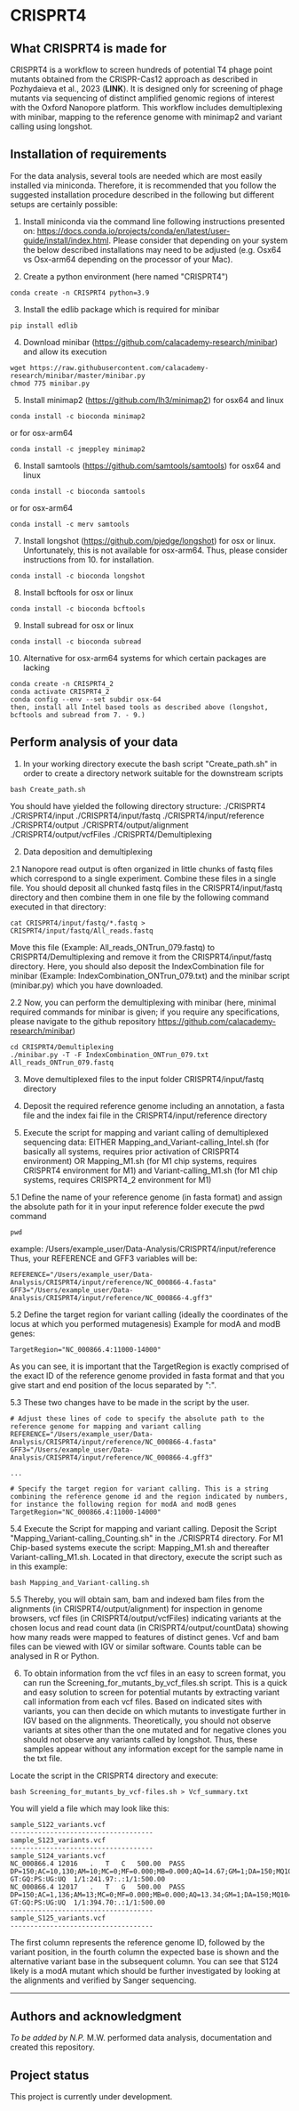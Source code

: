 # CRISPRT4



## What CRISPRT4 is made for

CRISPRT4 is a workflow to screen hundreds of potential T4 phage point mutants obtained from the CRISPR-Cas12 approach as described in Pozhydaieva et al., 2023 (**LINK**). It is designed only for screening of phage mutants via sequencing of distinct amplified genomic regions of interest with the Oxford Nanopore platform. This workflow includes demultiplexing with minibar, mapping to the reference genome with minimap2 and variant calling using longshot.

## Installation of requirements

For the data analysis, several tools are needed which are most easily installed via miniconda. Therefore, it is recommended that you follow the suggested installation procedure described in the following but different setups are certainly possible:

1. Install miniconda via the command line following instructions presented on: https://docs.conda.io/projects/conda/en/latest/user-guide/install/index.html. Please consider that depending on your system the below described installations may need to be adjusted (e.g. Osx64 vs Osx-arm64 depending on the processor of your Mac).

2. Create a python environment (here named "CRISPRT4")
```
conda create -n CRISPRT4 python=3.9
```

3. Install the edlib package which is required for minibar
```
pip install edlib
```

4. Download minibar (https://github.com/calacademy-research/minibar) and allow its execution
```
wget https://raw.githubusercontent.com/calacademy-research/minibar/master/minibar.py
chmod 775 minibar.py
```

5. Install minimap2 (https://github.com/lh3/minimap2) for osx64 and linux
```
conda install -c bioconda minimap2
```
or for osx-arm64
```
conda install -c jmeppley minimap2
```

6. Install samtools (https://github.com/samtools/samtools) for osx64 and linux
```
conda install -c bioconda samtools
```
or for osx-arm64
```
conda install -c merv samtools
```

7. Install longshot (https://github.com/pjedge/longshot) for osx or linux. Unfortunately, this is not available for osx-arm64. Thus, please consider instructions from 10. for installation.
```
conda install -c bioconda longshot
```

8. Install bcftools for osx or linux
```
conda install -c bioconda bcftools
```

9. Install subread for osx or linux
```
conda install -c bioconda subread
```

10. Alternative for osx-arm64 systems for which certain packages are lacking
```
conda create -n CRISPRT4_2
conda activate CRISPRT4_2
conda config --env --set subdir osx-64
then, install all Intel based tools as described above (longshot, bcftools and subread from 7. - 9.)
```


## Perform analysis of your data

1. In your working directory execute the bash script "Create_path.sh" in order to create a directory network suitable for the downstream scripts
```
bash Create_path.sh
```

You should have yielded the following directory structure:
./CRISPRT4
./CRISPRT4/input
./CRISPRT4/input/fastq
./CRISPRT4/input/reference
./CRISPRT4/output
./CRISPRT4/output/alignment
./CRISPRT4/output/vcfFiles
./CRISPRT4/Demultiplexing

2. Data deposition and demultiplexing

2.1 Nanopore read output is often organized in little chunks of fastq files which correspond to a single experiment. Combine these files in a single file. You should deposit all chunked fastq files in the CRISPRT4/input/fastq directory and then combine them in one file by the following command executed in that directory:
```
cat CRISPRT4/input/fastq/*.fastq > CRISPRT4/input/fastq/All_reads.fastq
```
Move this file (Example: All_reads_ONTrun_079.fastq) to CRISPRT4/Demultiplexing and remove it from the CRISPRT4/input/fastq directory. Here, you should also deposit the IndexCombination file for minibar (Example: IndexCombination_ONTrun_079.txt) and the minibar script (minibar.py) which you have downloaded. 

2.2 Now, you can perform the demultiplexing with minibar (here, minimal required commands for minibar is given; if you require any specifications, please navigate to the github repository https://github.com/calacademy-research/minibar)
```
cd CRISPRT4/Demultiplexing
./minibar.py -T -F IndexCombination_ONTrun_079.txt All_reads_ONTrun_079.fastq
```
3. Move demultiplexed files to the input folder CRISPRT4/input/fastq directory

4. Deposit the required reference genome including an annotation, a fasta file and the index fai file in the CRISPRT4/input/reference directory

5. Execute the script for mapping and variant calling of demultiplexed sequencing data:
EITHER Mapping_and_Variant-calling_Intel.sh (for basically all systems, requires prior activation of CRISPRT4 environment) OR Mapping_M1.sh (for M1 chip systems, requires CRISPRT4 environment for M1) and Variant-calling_M1.sh (for M1 chip systems, requires CRISPRT4_2 environment for M1)

5.1 Define the name of your reference genome (in fasta format) and assign the absolute path for it
in your input reference folder execute the pwd command
```
pwd
```
example: /Users/example_user/Data-Analysis/CRISPRT4/input/reference
Thus, your REFERENCE and GFF3 variables will be:
```
REFERENCE="/Users/example_user/Data-Analysis/CRISPRT4/input/reference/NC_000866-4.fasta"
GFF3="/Users/example_user/Data-Analysis/CRISPRT4/input/reference/NC_000866-4.gff3"
```
5.2 Define the target region for variant calling (ideally the coordinates of the locus at which you performed mutagenesis)
Example for modA and modB genes: 
```
TargetRegion="NC_000866.4:11000-14000"
```
As you can see, it is important that the TargetRegion is exactly comprised of the exact ID of the reference genome provided in fasta format and that you give start and end position of the locus separated by ":".

5.3 These two changes have to be made in the script by the user. 
```
# Adjust these lines of code to specify the absolute path to the reference genome for mapping and variant calling
REFERENCE="/Users/example_user/Data-Analysis/CRISPRT4/input/reference/NC_000866-4.fasta"
GFF3="/Users/example_user/Data-Analysis/CRISPRT4/input/reference/NC_000866-4.gff3"

...

# Specify the target region for variant calling. This is a string combining the reference genome id and the region indicated by numbers, for instance the following region for modA and modB genes
TargetRegion="NC_000866.4:11000-14000"
```

5.4 Execute the Script for mapping and variant calling.
Deposit the Script "Mapping_Variant-calling_Counting.sh" in the ./CRISPRT4 directory. For M1 Chip-based systems execute the script: Mapping_M1.sh and thereafter Variant-calling_M1.sh.
Located in that directory, execute the script such as in this example:
```
bash Mapping_and_Variant-calling.sh
```

5.5 Thereby, you will obtain sam, bam and indexed bam files from the alignments (in CRISPRT4/output/alignment) for inspection in genome browsers, vcf files (in CRISPRT4/output/vcfFiles) indicating variants at the chosen locus and read count data (in CRISPRT4/output/countData) showing how many reads were mapped to features of distinct genes. Vcf and bam files can be viewed with IGV or similar software. Counts table can be analysed in R or Python.

6. To obtain information from the vcf files in an easy to screen format, you can run the Screening_for_mutants_by_vcf_files.sh script.
This is a quick and easy solution to screen for potential mutants by extracting variant call information from each vcf files. Based on indicated sites with variants, you can then decide on which mutants to investigate further in IGV based on the alignments. Theoretically, you should not observe variants at sites other than the one mutated and for negative clones you should not observe any variants called by longshot. Thus, these samples appear without any information except for the sample name in the txt file.

Locate the script in the CRISPRT4 directory and execute:
```
bash Screening_for_mutants_by_vcf-files.sh > Vcf_summary.txt
```

You will yield a file which may look like this:
```
sample_S122_variants.vcf
------------------------------------
sample_S123_variants.vcf
------------------------------------
sample_S124_variants.vcf
NC_000866.4	12016	.	T	C	500.00	PASS	DP=150;AC=10,130;AM=10;MC=0;MF=0.000;MB=0.000;AQ=14.67;GM=1;DA=150;MQ10=1.00;MQ20=1.00;MQ30=1.00;MQ40=1.00;MQ50=1.00;PH=500.00,244.98,244.98,0.00;SC=GTATCATTACTTCTTGTTCAT;	GT:GQ:PS:UG:UQ	1/1:241.97:.:1/1:500.00
NC_000866.4	12017	.	T	G	500.00	PASS	DP=150;AC=1,136;AM=13;MC=0;MF=0.000;MB=0.000;AQ=13.34;GM=1;DA=150;MQ10=1.00;MQ20=1.00;MQ30=1.00;MQ40=1.00;MQ50=1.00;PH=500.00,397.71,397.71,0.00;SC=TATCATTACTTCTTGTTCATC;	GT:GQ:PS:UG:UQ	1/1:394.70:.:1/1:500.00
------------------------------------
sample_S125_variants.vcf
------------------------------------
```
The first column represents the reference genome ID, followed by the variant position, in the fourth column the expected base is shown and the alternative variant base in the subsequent column. You can see that S124 likely is a modA mutant which should be further investigated by looking at the alignments and verified by Sanger sequencing.


***

## Authors and acknowledgment
_To be added by N.P._ M.W. performed data analysis, documentation and created this repository.

## Project status
This project is currently under development.
